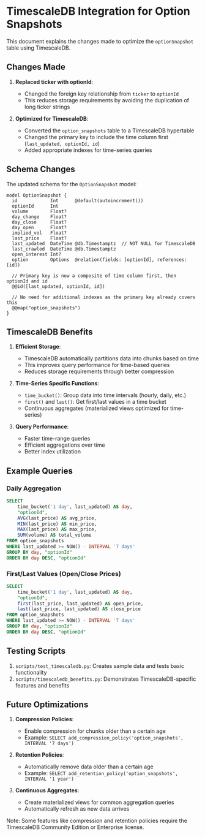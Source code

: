 # TimescaleDB Integration for Option Snapshots

This document explains the changes made to optimize the `optionSnapshot` table using TimescaleDB.

## Changes Made

1. **Replaced ticker with optionId**:
   - Changed the foreign key relationship from `ticker` to `optionId`
   - This reduces storage requirements by avoiding the duplication of long ticker strings

2. **Optimized for TimescaleDB**:
   - Converted the `option_snapshots` table to a TimescaleDB hypertable
   - Changed the primary key to include the time column first (`last_updated, optionId, id`)
   - Added appropriate indexes for time-series queries

## Schema Changes

The updated schema for the `OptionSnapshot` model:

```prisma
model OptionSnapshot {
  id            Int      @default(autoincrement())
  optionId      Int
  volume        Float?
  day_change    Float?
  day_close     Float?
  day_open      Float?
  implied_vol   Float?
  last_price    Float?
  last_updated  DateTime @db.Timestamptz  // NOT NULL for TimescaleDB
  last_crawled  DateTime @db.Timestamptz
  open_interest Int?
  option        Options  @relation(fields: [optionId], references: [id])

  // Primary key is now a composite of time column first, then optionId and id
  @@id([last_updated, optionId, id])
  
  // No need for additional indexes as the primary key already covers this
  @@map("option_snapshots")
}
```

## TimescaleDB Benefits

1. **Efficient Storage**:
   - TimescaleDB automatically partitions data into chunks based on time
   - This improves query performance for time-based queries
   - Reduces storage requirements through better compression

2. **Time-Series Specific Functions**:
   - `time_bucket()`: Group data into time intervals (hourly, daily, etc.)
   - `first()` and `last()`: Get first/last values in a time bucket
   - Continuous aggregates (materialized views optimized for time-series)

3. **Query Performance**:
   - Faster time-range queries
   - Efficient aggregations over time
   - Better index utilization

## Example Queries

### Daily Aggregation

```sql
SELECT 
    time_bucket('1 day', last_updated) AS day,
    "optionId",
    AVG(last_price) AS avg_price,
    MIN(last_price) AS min_price,
    MAX(last_price) AS max_price,
    SUM(volume) AS total_volume
FROM option_snapshots
WHERE last_updated >= NOW() - INTERVAL '7 days'
GROUP BY day, "optionId"
ORDER BY day DESC, "optionId"
```

### First/Last Values (Open/Close Prices)

```sql
SELECT 
    time_bucket('1 day', last_updated) AS day,
    "optionId",
    first(last_price, last_updated) AS open_price,
    last(last_price, last_updated) AS close_price
FROM option_snapshots
WHERE last_updated >= NOW() - INTERVAL '7 days'
GROUP BY day, "optionId"
ORDER BY day DESC, "optionId"
```

## Testing Scripts

1. `scripts/test_timescaledb.py`: Creates sample data and tests basic functionality
2. `scripts/timescaledb_benefits.py`: Demonstrates TimescaleDB-specific features and benefits

## Future Optimizations

1. **Compression Policies**:
   - Enable compression for chunks older than a certain age
   - Example: `SELECT add_compression_policy('option_snapshots', INTERVAL '7 days')`

2. **Retention Policies**:
   - Automatically remove data older than a certain age
   - Example: `SELECT add_retention_policy('option_snapshots', INTERVAL '1 year')`

3. **Continuous Aggregates**:
   - Create materialized views for common aggregation queries
   - Automatically refresh as new data arrives

Note: Some features like compression and retention policies require the TimescaleDB Community Edition or Enterprise license.